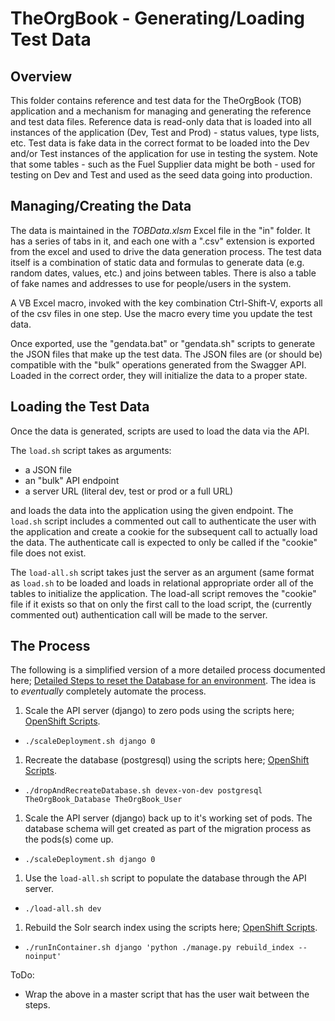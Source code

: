 TheOrgBook - Generating/Loading Test Data
======================

Overview
--------
This folder contains reference and test data for the TheOrgBook (TOB) application and a mechanism for managing and generating the reference and test data files. Reference data is read-only data that is loaded into all instances of the application (Dev, Test and Prod) - status values, type lists, etc. Test data is fake data in the correct format to be loaded into the Dev and/or Test instances of the application for use in testing the system. Note that some tables - such as the Fuel Supplier data might be both - used for testing on Dev and Test and used as the seed data going into production.

Managing/Creating the Data
---------------------
The data is maintained in the _TOBData.xlsm_ Excel file in the "in" folder. It has a series of tabs in it, and each one with a ".csv" extension is exported from the excel and used to drive the data generation process.  The test data itself is a combination of static data and formulas to generate data (e.g. random dates, values, etc.) and joins between tables. There is also a table of fake names and addresses to use for people/users in the system.

A VB Excel macro, invoked with the key combination Ctrl-Shift-V, exports all of the csv files in one step. Use the macro every time you update the test data.

Once exported, use the "gendata.bat" or "gendata.sh" scripts to generate the JSON files that make up the test data. The JSON files are (or should be) compatible with the "bulk" operations generated from the Swagger API. Loaded in the correct order, they will initialize the data to a proper state.

Loading the Test Data
----------------
Once the data is generated, scripts are used to load the data via the API.

The `load.sh` script takes as arguments:

* a JSON file
* an "bulk" API endpoint
* a server URL (literal dev, test or prod or a full URL)

and loads the data into the application using the given endpoint.  The `load.sh` script includes a commented out call to authenticate the user with the application and create a cookie for the subsequent call to actually load the data. The authenticate call is expected to only be called if the "cookie" file does not exist.

The `load-all.sh` script takes just the server as an argument (same format as `load.sh` to be loaded and loads in relational appropriate order all of the tables to initialize the application.  The load-all script removes the "cookie" file if it exists so that on only the first call to the load script, the (currently commented out) authentication call will be made to the server.

The Process
----------------
The following is a simplified version of a more detailed process documented here; [Detailed Steps to reset the Database for an environment](https://github.com/bcgov/hets/tree/master/APISpec/TestData#detailed-steps-to-reset-the-database-for-an-environment).  The idea is to _eventually_ completely automate the process.

1. Scale the API server (django) to zero pods using the scripts here; [OpenShift Scripts](../../openshift/scripts).
  - `./scaleDeployment.sh django 0`
1. Recreate the database (postgresql) using the scripts here; [OpenShift Scripts](../../openshift/scripts).
  - `./dropAndRecreateDatabase.sh devex-von-dev postgresql TheOrgBook_Database TheOrgBook_User`
1. Scale the API server (django) back up to it's working set of pods.  The database schema will get created as part of the migration process as the pods(s) come up.
  - `./scaleDeployment.sh django 0`
1. Use the `load-all.sh` script to populate the database through the API server.
  - `./load-all.sh dev`
1. Rebuild the Solr search index using the scripts here; [OpenShift Scripts](../../openshift/scripts).
  - `./runInContainer.sh django 'python ./manage.py rebuild_index --noinput'`

ToDo:
- Wrap the above in a master script that has the user wait between the steps.